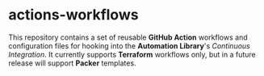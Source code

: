 # actions-workflows

This repository contains a set of reusable **GitHub Action** workflows and configuration files for hooking into the **Automation Library**'s _Continuous Integration_. It currently supports **Terraform** workflows only, but in a future release will support **Packer** templates.